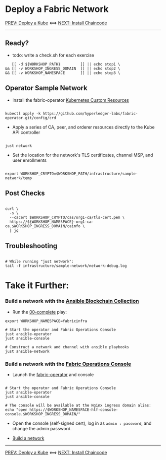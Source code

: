 # Deploy a Fabric Network 

[PREV: Deploy a Kube](10-kube.md) <==> [NEXT: Install Chaincode](30-chaincode.md)

---

## Ready?

- todo: write a check.sh for each exercise 
```shell
   [[ -d ${WORKSHOP_PATH}         ]] || echo stop1 \
&& [[ -v WORKSHOP_INGRESS_DOMAIN  ]] || echo stop2 \
&& [[ -v WORKSHOP_NAMESPACE       ]] || echo stop3 \

```

## Operator Sample Network 

- Install the fabric-operator [Kubernetes Custom Resources](https://kubernetes.io/docs/concepts/extend-kubernetes/api-extension/custom-resources/)
```shell

kubectl apply -k https://github.com/hyperledger-labs/fabric-operator.git/config/crd

```

- Apply a series of CA, peer, and orderer resources directly to the Kube API controller
```shell

just network

```

- Set the location for the network's TLS certificates, channel MSP, and user enrollments 
```shell

export WORKSHOP_CRYPTO=$WORKSHOP_PATH/infrastructure/sample-network/temp

```


## Post Checks 

```shell

curl \
  -s \
  --cacert $WORKSHOP_CRYPTO/cas/org1-ca/tls-cert.pem \
  https://${WORKSHOP_NAMESPACE}-org1-ca-ca.$WORKSHOP_INGRESS_DOMAIN/cainfo \
  | jq

```

## Troubleshooting 

```shell

# While running "just network": 
tail -f infrastructure/sample-network/network-debug.log

```


# Take it Further:  

### Build a network with the [Ansible Blockchain Collection](https://github.com/IBM-Blockchain/ansible-collection)

- Run the [00-complete](../../infrastructure/fabric_network_playbooks/00-complete.yml) play: 
```shell
export WORKSHOP_NAMESPACE=fabricinfra

# Start the operator and Fabric Operations Console
just ansible-operator
just ansible-console 

# Construct a network and channel with ansible playbooks
just ansible-network

```


### Build a network with the [Fabric Operations Console](https://github.com/hyperledger-labs/fabric-operations-console)  

- Launch the [fabric-operator](https://github.com/hyperledger-labs/fabric-operator) and console 
```shell

# Start the operator and Fabric Operations Console
just ansible-operator
just ansible-console 

# The console will be available at the Nginx ingress domain alias: 
echo "open https://$WORKSHOP_NAMESPACE-hlf-console-console.$WORKSHOP_INGRESS_DOMAIN/" 

```

- Open the console (self-signed cert), log in as `admin : password`, and change the admin password.  

- [Build a network](https://cloud.ibm.com/docs/blockchain?topic=blockchain-ibp-console-build-network)


---

[PREV: Deploy a Kube](10-kube.md) <==> [NEXT: Install Chaincode](30-chaincode.md)

